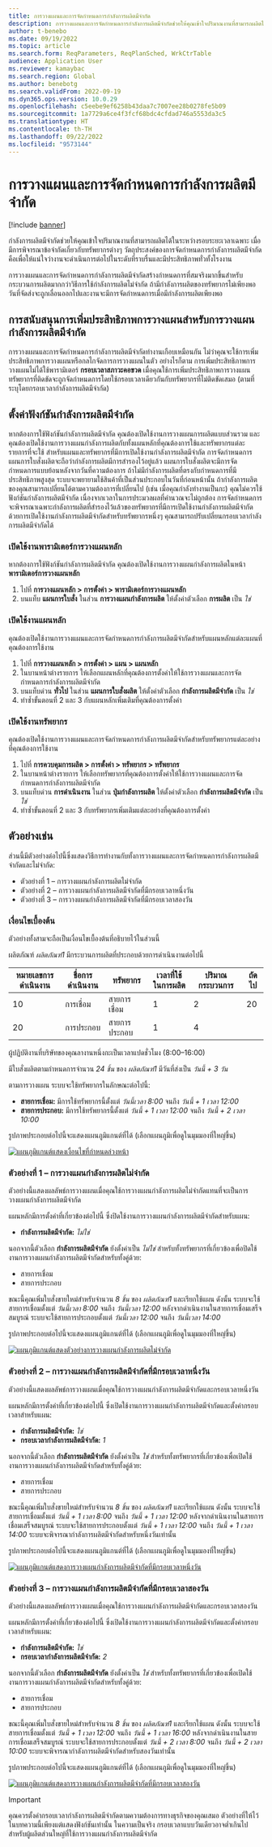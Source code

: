 ```yaml
---
title: การวางแผนและการจัดกำหนดการกำลังการผลิตมีจำกัด
description: การวางแผนและการจัดกำหนดการกำลังการผลิตมีจำกัดช่วยให้คุณเข้าใจปริมาณงานที่สามารถผลิตได้ในระหว่างรอบระยะเวลาเฉพาะ เมื่อมีการพิจารณาข้อจํากัดเกี่ยวกับทรัพยากรต่างๆ
author: t-benebo
ms.date: 09/19/2022
ms.topic: article
ms.search.form: ReqParameters, ReqPlanSched, WrkCtrTable
audience: Application User
ms.reviewer: kamaybac
ms.search.region: Global
ms.author: benebotg
ms.search.validFrom: 2022-09-19
ms.dyn365.ops.version: 10.0.29
ms.openlocfilehash: c5eebe9ef6258b43daa7c7007ee28b0278fe5b09
ms.sourcegitcommit: 1a7729a6ce4f3fcf68bdc4cfdad746a5553da3c5
ms.translationtype: HT
ms.contentlocale: th-TH
ms.lasthandoff: 09/22/2022
ms.locfileid: "9573144"
---
```

# <a name="finite-capacity-planning-and-scheduling"></a>การวางแผนและการจัดกำหนดการกำลังการผลิตมีจำกัด

[!include [banner](../../includes/banner.md)]

กำลังการผลิตมีจำกัดช่วยให้คุณเข้าใจปริมาณงานที่สามารถผลิตได้ในระหว่างรอบระยะเวลาเฉพาะ เมื่อมีการพิจารณาข้อจํากัดเกี่ยวกับทรัพยากรต่างๆ วัตถุประสงค์ของการจัดกำหนดการกำลังการผลิตมีจำกัดคือเพื่อให้แน่ใจว่างานจะดําเนินการต่อไปในระดับที่ราบรื่นและมีประสิทธิภาพทั่วทั้งโรงงาน

การวางแผนและการจัดกำหนดการกำลังการผลิตมีจำกัดสร้างกำหนดการที่สมจริงมากขึ้นสำหรับกระบวนการผลิตมากกว่าวิธีการใช้กำลังการผลิตไม่จำกัด ถ้ามีกำลังการผลิตของทรัพยากรไม่เพียงพอ วันที่จัดส่งจะถูกเลื่อนออกไปและงานจะมีการจัดกำหนดการเมื่อมีกำลังการผลิตเพียงพอ

## <a name="planning-optimization-support-for-finite-capacity-planning"></a>การสนับสนุนการเพิ่มประสิทธิภาพการวางแผนสำหรับการวางแผนกำลังการผลิตมีจำกัด

การวางแผนและการจัดกำหนดการกำลังการผลิตมีจำกัดทำงานเกือบเหมือนกัน ไม่ว่าคุณจะใช้การเพิ่มประสิทธิภาพการวางแผนหรือกลไกจัดการการวางแผนในตัว อย่างไรก็ตาม การเพิ่มประสิทธิภาพการวางแผนไม่ได้ใช้พารามิเตอร์ **กรอบเวลาสภาวะคอขวด** เมื่อคุณใช้การเพิ่มประสิทธิภาพการวางแผน ทรัพยากรที่ติดขัดจะถูกจัดกำหนดการโดยใช้กรอบเวลาเดียวกันกับทรัพยากรที่ไม่ติดขัดเสมอ (ตามที่ระบุโดยกรอบเวลากำลังการผลิตมีจำกัด)

## <a name="set-up-finite-capacity-functionality"></a>ตั้งค่าฟังก์ชันกำลังการผลิตมีจำกัด

หากต้องการใช้ฟังก์ชันกำลังการผลิตมีจำกัด คุณต้องเปิดใช้งานการวางแผนการผลิตแบบส่วนรวม และคุณต้องเปิดใช้งานการวางแผนกำลังการผลิตกับทั้งแผนหลักที่คุณต้องการใช้และทรัพยากรแต่ละรายการที่จะใช้ สำหรับแผนและทรัพยากรที่มีการเปิดใช้งานกำลังการผลิตมีจำกัด การจัดกำหนดการแผนการใบสั่งผลิตจะถือว่ากำลังการผลิตมีการสำรองไว้อยู่แล้ว แผนการใบสั่งผลิตจะมีการจัดกำหนดการแบบย้อนหลังจากวันที่ความต้องการ ถ้าไม่มีกำลังการผลิตที่ตรงกับกำหนดการที่มีประสิทธิภาพสูงสุด ระบบจะพยายามใช้สินค้าที่เป็นส่วนประกอบในวันที่ก่อนหน้านั้น ถ้ากำลังการผลิตของคุณสามารถเปลี่ยนได้ตามความต้องการที่เปลี่ยนไป (เช่น เมื่อคุณกำลังทำงานเป็นกะ) คุณไม่ควรใช้ฟังก์ชันกำลังการผลิตมีจำกัด เนื่องจากเวลาในการประมวลผลที่คำนวณจะไม่ถูกต้อง การจัดกำหนดการจะพิจารณาเฉพาะกำลังการผลิตที่สำรองไว้แล้วของทรัพยากรที่มีการเปิดใช้งานกำลังการผลิตมีจำกัด ด้วยการเปิดใช้งานกำลังการผลิตมีจำกัดสำหรับทรัพยากรหนึ่งๆ คุณสามารถปรับเปลี่ยนกรอบเวลากำลังการผลิตมีจำกัดได้

### <a name="activate-master-planning-parameters"></a>เปิดใช้งานพารามิเตอร์การวางแผนหลัก

หากต้องการใช้ฟังก์ชันกำลังการผลิตมีจำกัด คุณต้องเปิดใช้งานการวางแผนกำลังการผลิตในหน้า **พารามิเตอร์การวางแผนหลัก**

1. ไปที่ **การวางแผนหลัก \> การตั้งค่า \> พารามิเตอร์การวางแผนหลัก**
1. บนแท็บ **แผนการใบสั่ง** ในส่วน **การวางแผนกำลังการผลิต** ให้ตั้งค่าตัวเลือก **การผลิต** เป็น *ใช่*

### <a name="activate-a-master-plan"></a>เปิดใช้งานแผนหลัก

คุณต้องเปิดใช้งานการวางแผนและการจัดกำหนดการกำลังการผลิตมีจำกัดสำหรับแผนหลักแต่ละแผนที่คุณต้องการใช้งาน

1. ไปที่ **การวางแผนหลัก \> การตั้งค่า \> แผน \> แผนหลัก**
1. ในบานหน้าต่างรายการ ให้เลือกแผนหลักที่คุณต้องการตั้งค่าให้ใช้การวางแผนและการจัดกำหนดการกำลังการผลิตมีจำกัด
1. บนแท็บด่วน **ทั่วไป** ในส่วน **แผนการใบสั่งผลิต** ให้ตั้งค่าตัวเลือก **กำลังการผลิตมีจำกัด** เป็น *ใช่*
1. ทําซ้ำขั้นตอนที่ 2 และ 3 กับแผนหลักเพิ่มเติมที่คุณต้องการตั้งค่า

### <a name="activate-resources"></a>เปิดใช้งานทรัพยากร

คุณต้องเปิดใช้งานการวางแผนและการจัดกำหนดการกำลังการผลิตมีจำกัดสำหรับทรัพยากรแต่ละอย่างที่คุณต้องการใช้งาน

1. ไปที่ **การควบคุมการผลิต \> การตั้งค่า \> ทรัพยากร \> ทรัพยากร**
1. ในบานหน้าต่างรายการ ให้เลือกทรัพยากรที่คุณต้องการตั้งค่าให้ใช้การวางแผนและการจัดกำหนดการกำลังการผลิตมีจำกัด
1. บนแท็บด่วน **การดำเนินงาน** ในส่วน **ปุ่มกำลังการผลิต** ให้ตั้งค่าตัวเลือก **กำลังการผลิตมีจำกัด** เป็น *ใช่*
1. ทําซ้ำขั้นตอนที่ 2 และ 3 กับทรัพยากรเพิ่มเติมแต่ละอย่างที่คุณต้องการตั้งค่า

## <a name="examples"></a>ตัวอย่างเช่น

ส่วนนี้มีตัวอย่างต่อไปนี้ซึ่งแสดงวิธีการทำงานกับทั้งการวางแผนและการจัดกำหนดการกำลังการผลิตมีจำกัดและไม่จำกัด:

- ตัวอย่างที่ 1 – การวางแผนกำลังการผลิตไม่จำกัด
- ตัวอย่างที่ 2 – การวางแผนกำลังการผลิตมีจำกัดที่มีกรอบเวลาหนึ่งวัน
- ตัวอย่างที่ 3 – การวางแผนกำลังการผลิตมีจำกัดที่มีกรอบเวลาสองวัน

### <a name="preconditions"></a>เงื่อนไขเบื้องต้น

ตัวอย่างทั้งสามจะถือเป็นเงื่อนไขเบื้องต้นที่อธิบายไว้ในส่วนนี้

ผลิตภัณฑ์ *ผลิตภัณฑ์1* มีกระบวนการผลิตที่ประกอบด้วยการดําเนินงานต่อไปนี้

| หมายเลขการดำเนินงาน | ชื่อการดำเนินงาน | ทรัพยากร        | เวลาที่ใช้ในการผลิต | ปริมาณกระบวนการ | ถัดไป |
|---------------|----------------|-----------------|----------|--------------|------|
| 10            | การเชื่อม        | สายการเชื่อม    | 1        | 2            | 20   |
| 20            | การประกอบ     | สายการประกอบ | 1        | 4            |      |

ผู้ปฏิบัติงานที่บริษัทของคุณลางานหนึ่งกะเป็นเวลาแปดชั่วโมง (8:00–16:00)

มีใบสั่งผลิตตามกำหนดการจำนวน *24 ชิ้น* ของ *ผลิตภัณฑ์1* มีวันที่ส่งเป็น *วันนี้ + 3 วัน*

ตามการวางแผน ระบบจะใช้ทรัพยากรในลักษณะต่อไปนี้:

- **สายการเชื่อม:** มีการใช้ทรัพยากรนี้ตั้งแต่ *วันนี้เวลา 8:00* จนถึง *วันนี้ + 1 เวลา 12:00*
- **สายการประกอบ:** มีการใช้ทรัพยากรนี้ตั้งแต่ *วันนี้ + 1 เวลา 12:00* จนถึง *วันนี้ + 2 เวลา 10:00*

รูปภาพประกอบต่อไปนี้จะแสดงแผนภูมิแกนต์ที่ได้ (เลือกแผนภูมิเพื่อดูในมุมมองที่ใหญ่ขึ้น)

[![แผนภูมิแกนต์แสดงเงื่อนไขที่กำหนดล่วงหน้า](media/finite-examples-conditions-small.png "แผนภูมิแกนต์แสดงเงื่อนไขเบื้องต้น")](media/finite-examples-conditions.png)

### <a name="example-1--infinite-capacity-planning"></a>ตัวอย่างที่ 1 – การวางแผนกำลังการผลิตไม่จำกัด

ตัวอย่างนี้แสดงผลลัพธ์การวางแผนเมื่อคุณใช้การวางแผนกำลังการผลิตไม่จำกัดแทนที่จะเป็นการวางแผนกำลังการผลิตมีจำกัด

แผนหลักมีการตั้งค่าที่เกี่ยวข้องต่อไปนี้ ซึ่งปิดใช้งานการวางแผนกำลังการผลิตมีจำกัดสำหรับแผน:

- **กำลังการผลิตมีจำกัด:** *ไม่ใช่*

นอกจากนี้ตัวเลือก **กำลังการผลิตมีจำกัด** ยังตั้งค่าเป็น *ไม่ใช่* สำหรับทั้งทรัพยากรที่เกี่ยวข้องเพื่อปิดใช้งานการวางแผนกำลังการผลิตมีจำกัดสำหรับทั้งคู่ด้วย:

- สายการเชื่อม
- สายการประกอบ

ขณะนี้คุณเพิ่มใบสั่งขายใหม่สำหรับจำนวน *8 ชิ้น* ของ *ผลิตภัณฑ์1* และเรียกใช้แผน ดังนั้น ระบบจะใช้สายการเชื่อมตั้งแต่ *วันนี้เวลา 8:00* จนถึง *วันนี้เวลา 12:00* หลังจากดําเนินงานในสายการเชื่อมเสร็จสมบูรณ์ ระบบจะใช้สายการประกอบตั้งแต่ *วันนี้เวลา 12:00* จนถึง *วันนี้เวลา 14:00*

รูปภาพประกอบต่อไปนี้จะแสดงแผนภูมิแกนต์ที่ได้ (เลือกแผนภูมิเพื่อดูในมุมมองที่ใหญ่ขึ้น)

[![แผนภูมิแกนต์แสดงตัวอย่างการวางแผนกำลังการผลิตไม่จำกัด](media/finite-examples-example1-small.png "แผนภูมิแกนต์แสดงตัวอย่างการวางแผนกำลังการผลิตไม่จำกัด")](media/finite-examples-example1.png)

### <a name="example-2--finite-capacity-planning-with-a-time-fence-of-one-day"></a>ตัวอย่างที่ 2 – การวางแผนกำลังการผลิตมีจำกัดที่มีกรอบเวลาหนึ่งวัน

ตัวอย่างนี้แสดงผลลัพธ์การวางแผนเมื่อคุณใช้การวางแผนกำลังการผลิตมีจำกัดและกรอบเวลาหนึ่งวัน

แผนหลักมีการตั้งค่าที่เกี่ยวข้องต่อไปนี้ ซึ่งเปิดใช้งานการวางแผนกำลังการผลิตมีจำกัดและตั้งค่ากรอบเวลาสำหรับแผน:

- **กำลังการผลิตมีจำกัด:** *ใช่*
- **กรอบเวลากำลังการผลิตมีจำกัด:** *1*

นอกจากนี้ตัวเลือก **กำลังการผลิตมีจำกัด** ยังตั้งค่าเป็น *ใช่* สำหรับทั้งทรัพยากรที่เกี่ยวข้องเพื่อเปิดใช้งานการวางแผนกำลังการผลิตมีจำกัดสำหรับทั้งคู่ด้วย:

- สายการเชื่อม
- สายการประกอบ

ขณะนี้คุณเพิ่มใบสั่งขายใหม่สำหรับจำนวน *8 ชิ้น* ของ *ผลิตภัณฑ์1* และเรียกใช้แผน ดังนั้น ระบบจะใช้สายการเชื่อมตั้งแต่ *วันนี้ + 1 เวลา 8:00* จนถึง *วันนี้ + 1 เวลา 12:00* หลังจากดําเนินงานในสายการเชื่อมเสร็จสมบูรณ์ ระบบจะใช้สายการประกอบตั้งแต่ *วันนี้ + 1 เวลา 12:00* จนถึง *วันนี้ + 1 เวลา 14:00* ระบบจะพิจารณากำลังการผลิตมีจำกัดสำหรับหนึ่งวันเท่านั้น

รูปภาพประกอบต่อไปนี้จะแสดงแผนภูมิแกนต์ที่ได้ (เลือกแผนภูมิเพื่อดูในมุมมองที่ใหญ่ขึ้น)

[![แผนภูมิแกนต์แสดงการวางแผนกำลังการผลิตมีจำกัดที่มีกรอบเวลาหนึ่งวัน](media/finite-examples-example2-small.png "แผนภูมิแกนต์แสดงการวางแผนกำลังการผลิตมีจำกัดที่มีกรอบเวลาหนึ่งวัน")](media/finite-examples-example2.png)

### <a name="example-3--finite-capacity-planning-with-a-time-fence-of-two-days"></a>ตัวอย่างที่ 3 – การวางแผนกำลังการผลิตมีจำกัดที่มีกรอบเวลาสองวัน

ตัวอย่างนี้แสดงผลลัพธ์การวางแผนเมื่อคุณใช้การวางแผนกำลังการผลิตมีจำกัดและกรอบเวลาสองวัน

แผนหลักมีการตั้งค่าที่เกี่ยวข้องต่อไปนี้ ซึ่งเปิดใช้งานการวางแผนกำลังการผลิตมีจำกัดและตั้งค่ากรอบเวลาสำหรับแผน:

- **กำลังการผลิตมีจำกัด:** *ใช่*
- **กรอบเวลากำลังการผลิตมีจำกัด:** *2*

นอกจากนี้ตัวเลือก **กำลังการผลิตมีจำกัด** ยังตั้งค่าเป็น *ใช่* สำหรับทั้งทรัพยากรที่เกี่ยวข้องเพื่อเปิดใช้งานการวางแผนกำลังการผลิตมีจำกัดสำหรับทั้งคู่ด้วย:

- สายการเชื่อม
- สายการประกอบ

ขณะนี้คุณเพิ่มใบสั่งขายใหม่สำหรับจำนวน *8 ชิ้น* ของ *ผลิตภัณฑ์1* และเรียกใช้แผน ดังนั้น ระบบจะใช้สายการเชื่อมตั้งแต่ *วันนี้ + 1 เวลา 12:00* จนถึง *วันนี้ + 1 เวลา 16:00* หลังจากดําเนินงานในสายการเชื่อมเสร็จสมบูรณ์ ระบบจะใช้สายการประกอบตั้งแต่ *วันนี้ + 2 เวลา 8:00* จนถึง *วันนี้ + 2 เวลา 10:00* ระบบจะพิจารณากำลังการผลิตมีจำกัดสำหรับสองวันเท่านั้น

รูปภาพประกอบต่อไปนี้จะแสดงแผนภูมิแกนต์ที่ได้ (เลือกแผนภูมิเพื่อดูในมุมมองที่ใหญ่ขึ้น)

[![แผนภูมิแกนต์แสดงการวางแผนกำลังการผลิตมีจำกัดที่มีกรอบเวลาสองวัน](media/finite-examples-example3-small.png "แผนภูมิแกนต์แสดงการวางแผนกำลังการผลิตมีจำกัดที่มีกรอบเวลาสองวัน")](media/finite-examples-example3.png)

> [!IMPORTANT]
> คุณควรตั้งค่ากรอบเวลากำลังการผลิตมีจำกัดตามความต้องการทางธุรกิจของคุณเสมอ ตัวอย่างที่ให้ไว้ในบทความนี้เพียงแต่แสดงฟังก์ชันเท่านั้น ในความเป็นจริง กรอบเวลาแบบวันเดียวอาจต่ำเกินไปสำหรับผู้ผลิตส่วนใหญ่ที่ใช้การวางแผนกำลังการผลิตมีจำกัด
